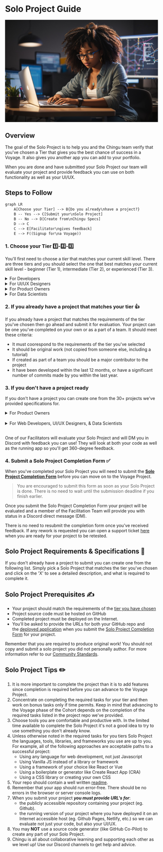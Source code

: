 # Solo Project Guide

![Team creating project backlog](./assets/SoloProject_coder.jpeg)


## Overview

The goal of the Solo Project is to help you and the Chingu team verify that
you've chosen a Tier that gives you the best chance of success in a Voyage. It
also gives you another app you can add to your portfolio.

When you are done and have submitted your Solo Project our team will 
evaluate your project and provide feedback you can use on both functionality 
as well as your UI/UX.

## Steps to Follow

```mermaid
graph LR
    A[Choose your Tier] --> B{Do you already\nhave a project?}
    B -- Yes --> C[Submit your\nSolo Project]
    B -- No --> D[Create from\nChingu Specs]
    D --> C
    C --> E[Facilitator\ngives feedback]
    E --> F((Signup for\na Voyage))
```
### 1. Choose your Tier 1️⃣-2️⃣-3️⃣

You'll first need to choose a *_tier_* that matches your 
current skill level. There are three tiers and you should select the one that 
best matches your current skill level - beginner (Tier 1), 
intermediate (Tier 2), or experienced (Tier 3). 

<details>
<summary>For Developers</summary>

| Tier | Requirements |
| :--- | :--- |
| Tier 1 - Frontend | Developers are just starting out in Web Development and have a basic understanding of: <br/><br/> - CSS <br/> - HTML <br/> - Any web development language like Javascript, PHP, Python, Ruby, etc.  <br/><br/>No frameworks or backend application servers are used in Tier 1 projects <br/><br/> Your Solo Project **_must implement_** an FE using vanilla HTML, CSS, and a scripting language like Javascript or Python.  |
| Tier 2 - Frontend | Developers should have the following skills & expertise: <br/><br/> - Have a solid foundation using intermediate HTML, CSS, & Any web development language like Javascript, PHP, Python, Ruby, etc.<br/> - Have started learning CSS preprocessors like SASS, LESS, Stylus, or TailwindCSS<br/> - Understand the importance and practice of Responsive Web Design Basics<br/> - Understand the fundamentals of how to use an API to retrieve data from a backend system<br/> - Uses a FE framework like React, Vue, Angular, etc. <br/><br/> Your Solo Project **_must implement_** an FE which written using a framework such as React, Svelte, VueJS, Django, Laravel, etc. |
| Tier 3 - Full Stack | Developers should have the following skills & expertise: <br/> - Intermediate or Advanced HTML/CSS/JavaScript/PHP/Python/Ruby/etc. and experience in a framework/library like React, Vue, Angular, etc.<br/> - Understand how to create and use API's with REST or GraphQL API<br/> - Understand how to create backend servers which implement an API of your own design using packages such as Express <br/> - Your Solo Project **_must implement_** an FE which accesses a BE server that implements an API of your own design. Optionally uses a database such as a NoSQL DBMS like MongoDB or a SQL DBMS like PostgreSQL <br/> - Your backend must include CRUD (if using a database) or POST/READ/UPDATE/DELETE (for APIs)|

</details>

<details>
<summary>For UI/UX Designers</summary>

| Tier   | Requirements |
| :--- | :--- |
| Tier 1 | Skills:<br/>* Basic Design Principles: Understanding of basic design concepts like color theory, typography, layout, and composition.<br/>* User Research: Basic knowledge of conducting user research, creating user personas, and understanding user needs.<br/>* Wireframing and Prototyping: Familiarity with tools to create simple wireframes and prototypes.<br/>* UI/UX Fundamentals: Entry-level understanding of user interface and user experience principles.<br/><br/>Tools:<br/>* Design Software: Familiarity with beginner-friendly design tools like Figma, Adobe XD, or Sketch.<br/>* Prototyping Tools: Basic usage of tools like InVision, Marvel, or Figma for creating simple prototypes.<br/>* User Research Tools: Basic understanding of tools like Google Forms, Typeform for conducting surveys or user interviews. |
| Tier 2 | Skills:<br/>* Design Principles: Strong grasp of design principles, ability to create visually appealing and functional designs.<br/>* User-Centered Design: Familiarity with user personas, conducting in-depth user research, and applying insights to design decisions.<br/>* Information Architecture: Ability to structure information effectively for better user experiences.<br/>* Usability Testing: Understanding and conducting usability testing to gather feedback and iterate designs.<br/><br/>Tools:<br/>* Advanced Design Software: Familiarity using tools like Figma, Adobe XD, Sketch, or even more advanced tools like Photoshop or Illustrator for design tasks.<br/>* Prototyping and Animation Tools: Ability to create interactive prototypes using advanced features in tools like Figma, Principle, or Adobe After Effects. |
| Tier 3 | Skills:<br/>* Design Skills: Understanding of design principles, visual aesthetics, and creativity in problem-solving.<br/>* User Research: Ability to conduct comprehensive user research, analyze data, and derive actionable insights.<br/>* Design System Creation: Familiarity in developing and maintaining design systems for consistency and scalability.<br/>* Leadership and Collaboration: Ability to lead design projects, collaborate with cross-functional teams, and communicate design rationale effectively.<br/><br/>Tools:<br/>* User Testing Tools: Familiarity with tools like UserTesting.com, Maze, or Lookback for conducting user testing and gathering insights.<br/>* Design Software: Mastery of tools like Figma, Sketch, Adobe XD, or other industry-standard software.<br/>* Prototyping and Animation Tools: Use of prototyping tools like Framer, Principle, or advanced animation features in design software.<br/>* Collaboration Tools: Familiarity using team collaboration tools like Miro, Notion, or Trello for team coordination and project management. |
</details>

<details>
<summary>For Product Owners</summary>

| Tier   | Requirements |
| :--- | :--- |
| Tier 1 | PO's who have studied Agile and Scrum, but who haven't yet had the opportunity to put what they've learned into practice in a team. |
| Tier 2 | PO's who have taken either Product Owner or Scrum Master training and who have applied what they've learned in a team. |
| Tier 3 | PO's who have successfully been certified as either a Product Owner or a Scrum Master from any certification authority. |

</details>

<details>
<summary>For Data Scientists</summary>

| Tier   | Requirements |
| :--- | :--- |
| Tier 1 | Skills:<br/>* Basic understanding of programming (Python, Javascript, etc.)<br/>* Fundamental knowledge of statistics and mathematics<br/>* Ability to clean and preprocess data<br/>* Basic knowledge of data visualization<br/>* Familiarity with basic machine learning concepts<br/>* Understand basic Web Development processes such as git/GitHub, Agile project management, etc.<br/><br/> Tools:<br/>* Programming Languages: Python or Javascrip<br/>* Data Manipulation: Pandas (Python), Pandas.js or Data-Forge (Javascript)<br/>* Data Visualization: Matplotlib, Seaborn (Python), D3 (Javascript)<br/>* IDEs: Jupyter Notebook |
| Tier 2 | Skills:<br/>* Programming for data analysis and manipulation<br/>* Understanding of statistical analysis and hypothesis testing<br/>* Knowledge of data engineering principles<br/>* Understanding of big data technologies and frameworks<br/><br/>Tools:<br/>* Statistical Analysis: NumPy, SciPy (Python), Math.js, NumJS (Javascript)<br/>* Database Query Languages: SQL<br/>* Advanced Visualization: Plotly, Tableau, D3, etc.<br/>* Cloud Platforms: AWS, Azure, Google Cloud Platform, etc. |
| Tier 3 | Skills:<br/>* Understanding of advanced machine learning algorithms and their implementation<br/>* Ability to build and deploy complex models<br/>* Expertise in data engineering and architecture<br/>* Strong problem-solving and analytical skills<br/>* Experience with machine learning algorithms and model evaluation<br/><br/>Tools:<br/>* Machine Learning Libraries: Scikit-learn (Python), TensorFlow.js (Javascript)<br/>* Deep Learning Frameworks: TensorFlow, PyTorch, etc.<br/>* Model Deployment: Flask, Docker, Kubernetes |

</details>

### 2. If you already have a project that matches your tier 👍

If you already have a project that matches the requirements of the tier you've
chosen then go ahead and submit it for evaluation. Your project can be one 
you've completed on your own or as a part of a team. It should meet these 
criteria:
    
- It must coorespond to the requirements of the tier you've selected
- It should be original work (not copied from someone else, including a tutorial)
- If created as part of a team you should be a major contributor to the project
- It have been developed within the last 12 months, or have a significant number 
of commits made by you within the last year.

### 3. If you don't have a project ready

If you don't have a project you can create one from the 30+ projects we've
provided specifications for.

<details>
<summary>For Product Owners</summary>

| Project Name | Tier 1 | Tier 2 | Tier 3 |
| :--- | :--- | :--- | :--- | 
| Chingu Trivia | [Click here](https://github.com/chingu-voyages/soloproject-tier1-chingu-trivia-po) | [Click here](https://github.com/chingu-voyages/soloproject-tier2-chingu-trivia-po) | [Click here](https://github.com/chingu-voyages/soloproject-tier3-chingu-trivia-po) |

</details>
<br/>

<details>
<summary>For Web Developers, UI/UX Designers, & Data Scientists</summary>
<br>
<b>Note: Some project requirements are outdated, we are in the process of updating them. You are still welcome to use the project ideas but the project will need to meet requirements listed above.</b>

| Project Name | Tier 1 | Tier 2 | Tier 3 |
| :--- | :--- | :--- | :--- | 
| 100DaysofCSS Clone | [Click here](https://github.com/chingu-voyages/soloproject-tier1-100dayscss) | - | - |
| Initab Clone | [Click here](https://github.com/chingu-voyages/soloproject-tier1-initab-clone) | - | - |
| Tickybot Clone | [Click here](https://github.com/chingu-voyages/soloproject-tier1-tickybot-clone) | - | - |
| Website Template | [Click here](https://github.com/chingu-voyages/soloproject-tier1-website-template) | - | - |
| Connect 4 | - | [Click here](https://github.com/chingu-voyages/soloproject-tier2-connect4-game) | - |
| MapBox API | - | [Click here](https://github.com/chingu-voyages/soloproject-tier2-mapbox-api) | - |
| Matching Game | - | [Click here](https://github.com/chingu-voyages/soloproject-tier2-matching-game) | - |
| Bookfinder | - | [Click here](https://github.com/chingu-voyages/soloproject-tier2-bookfinder) | - |
| Bookfinder (React Native) | - | [Click here](https://github.com/chingu-voyages/soloproject-tier2-bookfinder-rn) | - |
| Journal App | - | - | [Click here](https://github.com/chingu-voyages/soloproject-tier3-journal-app) |
| Mars Photos | - | - | [Click here](https://github.com/chingu-voyages/soloproject-tier3-mars-photos) |
| Meteorite Explorer | - | - | [Click here](https://github.com/chingu-voyages/soloproject-tier3-meteorite-explorer) |
| Chingu Trivia | [Click here](https://github.com/chingu-voyages/soloproject-tier1-chingu-trivia) | [Click here](https://github.com/chingu-voyages/soloproject-tier2-chingu-trivia) | [Click here](https://github.com/chingu-voyages/soloproject-tier3-chingu-trivia) |
| Critical Space Strike | [Click here](https://github.com/chingu-voyages/soloproject-tier1-criticalspacestrike) | [Click here](https://github.com/chingu-voyages/soloproject-tier2-criticalspacestrike) | [Click here](https://github.com/chingu-voyages/soloproject-tier3-criticalspacestrike) | 
| eCalendar | [Click here](https://github.com/chingu-voyages/soloproject-tier1-ecalendar) | [Click here](https://github.com/chingu-voyages/soloproject-tier2-ecalendar) | [Click here](https://github.com/chingu-voyages/soloproject-tier3-ecalendar) |
| Favorite Fonts | [Click here](https://github.com/chingu-voyages/soloproject-tier1-favfonts) | [Click here](https://github.com/chingu-voyages/soloproject-tier2-favfonts) | [Click here](https://github.com/chingu-voyages/soloproject-tier3-favfonts) |
| Flutter Blog | [Click here](https://github.com/chingu-voyages/soloproject-tier1-flutter-blogui) | [Click here](https://github.com/chingu-voyages/soloproject-tier2-flutter-blogui) | [Click here](https://github.com/chingu-voyages/soloproject-tier3-flutter-blogui) |
| Game Night | [Click here](https://github.com/chingu-voyages/soloproject-tier1-gamenight) | [Click here](https://github.com/chingu-voyages/soloproject-tier2-gamenight) | [Click here](https://github.com/chingu-voyages/soloproject-tier3-gamenight) |
| Virtual Pet | [Click here](https://github.com/chingu-voyages/soloproject-tier1-virtualpet) | [Click here](https://github.com/chingu-voyages/soloproject-tier2-virtualpet) | [Click here](https://github.com/chingu-voyages/soloproject-tier3-virtualpet) |

</details>
<br/>

One of our Facilitators will evaluate your Solo Project and will DM you in 
Discord with feedback you can use! They will look at both your code as well 
as the running app so you'll get 360-degree feedback.

### 4. Submit a Solo Project Completion Form ✅
    
When you've completed your Solo Project you will need to submit the **[Solo Project Completion Form](https://forms.gle/4qiLptoNdfkfaDVv9)** before you can move on to the Voyage Project.

> You are encouraged to submit this form as soon as your Solo Project is done. There is no need to wait until the submission deadline if you finish earlier.
> 

Once you submit the Solo Project Completion Form your project will be 
evaluated and a member of the Facilitation Team will provide you with 
status in a Discord direct message (DM).

There is no need to resubmit the completion form once you've received 
feedback. If any rework is requested you can open a support ticket 
[here](https://discord.com/channels/330284646283608064/1105911757177888908)
when you are ready for your project to be retested.
    
## Solo Project Requirements & Specifications 🧬
    
If you don't already have a project to submit you can create one from the following list. Simply pick a Solo Project that matches the tier you've chosen and click on the 'X' to see a detailed description, and what is required to complete it.
    
## Solo Project Prerequisites ✍️
    
- Your project should match the requirements of the 
[tier you have chosen](#1-choose-your-tier)
- Project source code must be hosted on GitHub
- Completed project must be deployed on the Internet.
- You'll be asked to provide the URLs for both your GitHub repo and the [deployed application](../../resources/techresources/techstack.md#deployment-options) when you submit the [Solo Project Completion Form](https://forms.gle/4qiLptoNdfkfaDVv9) for your project.

Remember that you are required to produce original work! You should not copy and submit a solo project you did not personally author. For more information refer to our [Community Standards](../../gettingstarted/communitystds.md).
    
## Solo Project Tips ✏️
    
1. It is more important to complete the project than it is to add features since completion is required before you can advance to the Voyage Project.
2. Concentrate on completing the required tasks for your tier and then work on bonus tasks only if time permits. Keep in mind that advancing to the Voyage phase of the Cohort depends on the completion of the required tasks listed in the project repo we've provided.
3. Choose tools you are comfortable and productive with. In the limited time available to complete the Solo Project it's not a good idea to try to use something you don't already know.
4. Unless otherwise noted in the required tasks for you tiers Solo Project the languages, tools, libraries, and frameworks you use are up to you. For example, all of the following approaches are acceptable paths to a successful project:
    - Using any language for web development, not just Javascript
    - Using Vanilla JS instead of a library or framework
    - Using a framework of your choice like React or Vue
    - Using a boilerplate or generator like Create React App (CRA)
    - Using a CSS library or creating your own CSS
5. Your repo should contain a well written [readme](https://medium.com/chingu/keys-to-a-well-written-readme-55c53d34fe6d).
6. Remember that your app should run error-free. There should be no errors in the browser or server console logs.
7. When you submit your project ***you must provide URL's for***: 
    - the publicly accessible repository containing your project (eg. Github).
    - the running version of your project where you have deployed it on an 
    Internet accessible host (eg. Github Pages, Netlify, etc.) so we can evaluate not
    just your code, but also your UI/UX.
8. You may **NOT** use a source code generator (like GitHub Co-Pilot) to 
create any part of your Solo Project.
9. Chingu is all about collaborative learning and supporting each other as
    we level up! Use our Discord channels to get help and advice.
